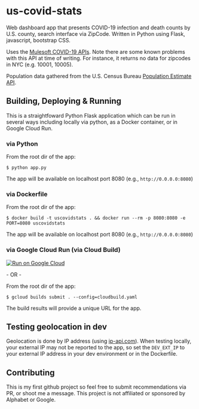 # us-covid-stats

Web dashboard app that presents COVID-19 infection and death counts by U.S. county, search interface via ZipCode. Written in Python using Flask, javascript, bootstrap CSS.

Uses the [Mulesoft COVID-19 APIs](https://www.mulesoft.com/exchange/68ef9520-24e9-4cf2-b2f5-620025690913/covid19-data-tracking-api/). Note there are some known problems with this API at time of writing. For instance, it returns no data for zipcodes in NYC (e.g. 10001, 10005).

Population data gathered from the U.S. Census Bureau [Population Estimate API](https://www.census.gov/data/developers/data-sets/popest-popproj/popest.html).

## Building, Deploying & Running
This is a straightfoward Python Flask application which can be run in several ways including locally via python, as a Docker container, or in Google Cloud Run.

### via Python

From the root dir of the app:

`$ python app.py`

The app will be available on localhost port 8080 (e.g., `http://0.0.0.0:8080`)

### via Dockerfile

From the root dir of the app:

`$ docker build -t uscovidstats . && docker run --rm -p 8080:8080 -e PORT=8080 uscovidstats`

The app will be available on localhost port 8080 (e.g., `http://0.0.0.0:8080`)

### via Google Cloud Run (via Cloud Build)

[![Run on Google Cloud](https://deploy.cloud.run/button.svg)](https://deploy.cloud.run)

\- OR -

From the root dir of the app:

`$ gcloud builds submit . --config=cloudbuild.yaml`

The build results will provide a unique URL for the app.

## Testing geolocation in dev
Geolocation is done by IP address (using [ip-api.com](https://ip-api.com)). When testing locally, your external IP may not be reported to the app, so set the `DEV_EXT_IP` to your external IP address in your dev environment or in the Dockerfile.

## Contributing
This is my first github project so feel free to submit recommendations via PR, or shoot me a message.
This project is not affiliated or sponsored by Alphabet or Google.
